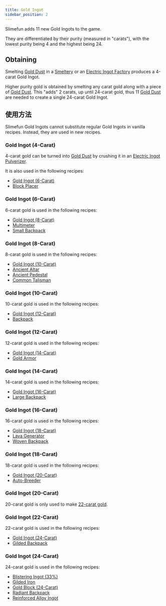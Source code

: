 ```yaml
---
title: Gold Ingot
sidebar_position: 2
---
```


Slimefun adds 11 new Gold Ingots to the game.

They are differentiated by their purity (measured in "carats"), with the lowest purity being 4 and the highest being 24.

## Obtaining

Smelting [Gold Dust](Gold-Dust) in a [Smeltery](Smeltery) or an [Electric Ingot Factory](Electric-Ingot-Factory) produces a 4-carat Gold Ingot.

Higher purity gold is obtained by smelting any carat gold along with a piece of [Gold Dust](Gold-Dust). This "adds" 2 carats, up until 24-carat gold, thus 11 [Gold Dust](Gold-Dust) are needed to create a single 24-carat Gold Ingot.

## 使用方法

Slimefun Gold Ingots cannot substitute regular Gold Ingots in vanilla recipes. Instead, they are used in new recipes.

### Gold Ingot (4-Carat)

4-carat gold can be turned into [Gold Dust](Gold-Dust) by crushing it in an [Electric Ingot Pulverizer](Electric-Ingot-Pulverizer).

It is also used in the following recipes:

* [Gold Ingot (6-Carat)](Gold-Ingot#Gold-Ingot-6-Carat)
* [Block Placer](Block-Placer)

### Gold Ingot (6-Carat)

6-carat gold is used in the following recipes:

* [Gold Ingot (8-Carat)](Gold-Ingot#Gold-Ingot-8-Carat)
* [Multimeter](Technical-Gadgets#multimeter)
* [Small Backpack](背包)

### Gold Ingot (8-Carat)

8-carat gold is used in the following recipes:

* [Gold Ingot (10-Carat)](Gold-Ingot#Gold-Ingot-10-Carat)
* [Ancient Altar](Ancient-Altar)
* [Ancient Pedestal](Ancient-Pedestal)
* [Common Talisman](Magical-Items#Common-Talisman)

### Gold Ingot (10-Carat)

10-carat gold is used in the following recipes:

* [Gold Ingot (12-Carat)](Gold-Ingot#Gold-Ingot-12-Carat)
* [Backpack](背包)

### Gold Ingot (12-Carat)

12-carat gold is used in the following recipes:

* [Gold Ingot (14-Carat)](Gold-Ingot#Gold-Ingot-14-Carat)
* [Gold Armor](Armor#gold-armor)

### Gold Ingot (14-Carat)

14-carat gold is used in the following recipes:

* [Gold Ingot (16-Carat)](Gold-Ingot#Gold-Ingot-16-Carat)
* [Large Backpack](背包)

### Gold Ingot (16-Carat)

16-carat gold is used in the following recipes:

* [Gold Ingot (18-Carat)](Gold-Ingot#Gold-Ingot-18-Carat)
* [Lava Generator](Lava-Generator)
* [Woven Backpack](背包)

### Gold Ingot (18-Carat)

18-carat gold is used in the following recipes:

* [Gold Ingot (20-Carat)](Gold-Ingot#Gold-Ingot-20-Carat)
* [Auto-Breeder](Auto-Breeder)

### Gold Ingot (20-Carat)

20-carat gold is only used to make [22-carat gold](Gold-Ingot#Gold-Ingot-22-Carat).

### Gold Ingot (22-Carat)

22-carat gold is used in the following recipes:

* [Gold Ingot (24-Carat)](Gold-Ingot#Gold-Ingot-24-Carat)
* [Gilded Backpack](背包)

### Gold Ingot (24-Carat)

24-carat gold is used in the following recipes:

* [Blistering Ingot (33%)](Blistering-Ingot#Blistering-Ingot-33%)
* [Gilded Iron](Gilded-Iron)
* [Gold Block (24-Carat)](Miscellaneous-Items)
* [Radiant Backpack](背包)
* [Reinforced Alloy Ingot](Reinforced-Alloy-Ingot)
